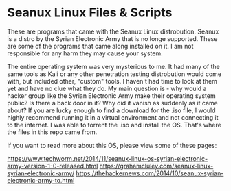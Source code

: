 # Seanux Linux Files & Scripts
These are programs that came with the Seanux Linux distrobution. Seanux is a distro by the Syrian Electronic Army that is no longe supported. These are some of the programs that came along installed on it. I am not responsible for any harm they may cause your system.

The entire operating system was very mysterious to me. It had many of the same tools as Kali or any other penetration testing distrobution would come with, but included other, "custom" tools. I haven't had time to look at them yet and have no clue what they do. My main question is - why would a hacker group like the Syrian Electronic Army make their operating system public? Is there a back door in it? Why did it vanish as suddenly as it came about? If you are lucky enough to find a download for the .iso file, I would highly recommend running it in a virtual environment and not connecting it to the internet. I was able to torrent the .iso and install the OS. That's where the files in this repo came from.

If you want to read more about this OS, please view some of these pages:

https://www.techworm.net/2014/11/seanux-linux-os-syrian-electronic-army-version-1-0-released.html
https://grahamcluley.com/seanux-linux-syrian-electronic-army/
https://thehackernews.com/2014/10/seanux-syrian-electronic-army-to.html
